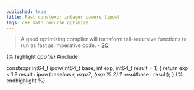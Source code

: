 ```yaml
---
published: true
title: Fast constexpr integer powers (ipow)
tags: c++ math recurse optimize
---
```

> A good optimizing compiler will transform tail-recursive functions to run as fast as imperative code. - [SO](https://stackoverflow.com/questions/17719674/c11-fast-constexpr-integer-powers#17728525)

{% highlight cpp %}
#include <cstdint>

constexpr int64_t ipow(int64_t base, int exp, int64_t result = 1) {
  return exp < 1 ? result : ipow(base*base, exp/2, (exp % 2) ? result*base : result);
}
{% endhighlight %}
